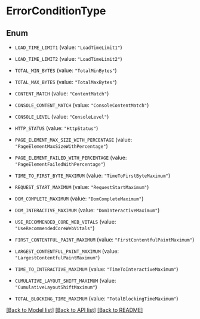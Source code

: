 # ErrorConditionType

## Enum


* `LOAD_TIME_LIMIT1` (value: `"LoadTimeLimit1"`)

* `LOAD_TIME_LIMIT2` (value: `"LoadTimeLimit2"`)

* `TOTAL_MIN_BYTES` (value: `"TotalMinBytes"`)

* `TOTAL_MAX_BYTES` (value: `"TotalMaxBytes"`)

* `CONTENT_MATCH` (value: `"ContentMatch"`)

* `CONSOLE_CONTENT_MATCH` (value: `"ConsoleContentMatch"`)

* `CONSOLE_LEVEL` (value: `"ConsoleLevel"`)

* `HTTP_STATUS` (value: `"HttpStatus"`)

* `PAGE_ELEMENT_MAX_SIZE_WITH_PERCENTAGE` (value: `"PageElementMaxSizeWithPercentage"`)

* `PAGE_ELEMENT_FAILED_WITH_PERCENTAGE` (value: `"PageElementFailedWithPercentage"`)

* `TIME_TO_FIRST_BYTE_MAXIMUM` (value: `"TimeToFirstByteMaximum"`)

* `REQUEST_START_MAXIMUM` (value: `"RequestStartMaximum"`)

* `DOM_COMPLETE_MAXIMUM` (value: `"DomCompleteMaximum"`)

* `DOM_INTERACTIVE_MAXIMUM` (value: `"DomInteractiveMaximum"`)

* `USE_RECOMMENDED_CORE_WEB_VITALS` (value: `"UseRecommendedCoreWebVitals"`)

* `FIRST_CONTENTFUL_PAINT_MAXIMUM` (value: `"FirstContentfulPaintMaximum"`)

* `LARGEST_CONTENTFUL_PAINT_MAXIMUM` (value: `"LargestContentfulPaintMaximum"`)

* `TIME_TO_INTERACTIVE_MAXIMUM` (value: `"TimeToInteractiveMaximum"`)

* `CUMULATIVE_LAYOUT_SHIFT_MAXIMUM` (value: `"CumulativeLayoutShiftMaximum"`)

* `TOTAL_BLOCKING_TIME_MAXIMUM` (value: `"TotalBlockingTimeMaximum"`)


[[Back to Model list]](../README.md#documentation-for-models) [[Back to API list]](../README.md#documentation-for-api-endpoints) [[Back to README]](../README.md)



